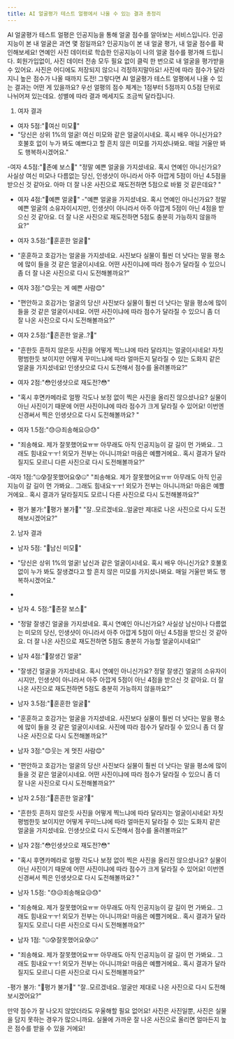 ```yaml
---
title: AI 얼굴평가 테스트 얼평에서 나올 수 있는 결과 총정리
---
```


AI 얼굴평가 테스트 얼평은 인공지능을 통해 얼굴 점수를 알아보는 서비스입니다. 인공지능이 본 내 얼굴은 과연 몇 점일까요? 인공지능이 본 내 얼굴 평가, 내 얼굴 점수를 확인해보세요! 연예인 사진 데이터로 학습한 인공지능이 나의 얼굴 점수를 평가해 드립니다. 회원가입없이, 사진 데이터 전송 모두 필요 없이 클릭 한 번으로 내 얼굴을 평가받을 수 있어요. 사진은 어디에도 저장되지 않으니 걱정하지말아요! 사진에 따라 점수가 달라지니 높은 점수가 나올 때까지 도전!
그렇다면 AI 얼굴평가 테스트 얼평에서 나올 수 있는 결과는 어떤 게 있을까요?
우선 얼평의 점수 체계는 1점부터 5점까지 0.5점 단위로 나뉘어져 있는데요. 성별에 따라 결과 메세지도 조금씩 달라집니다.

1. 여자 결과
- 여자 5점:"🥳여신 미모🥳"
- "당신은 상위 1%의 얼굴! 여신 미모와 같은 얼굴이시네요. 혹시 배우 아니신가요? 호불호 없이 누가 봐도 예쁘다고 할 흔치 않은 미모를 가지셨나봐요. 매일 거울만 봐도 행복하시겠어요."

-여자 4.5점:"🤩존예 보스🤩"
"정말 예쁜 얼굴을 가지셨네요. 혹시 연예인 아니신가요? 사실상 여신 미모나 다름없는 당신, 인생샷이 아니라서 아주 아깝게 5점이 아닌 4.5점을 받으신 것 같아요. 아마 더 잘 나온 사진으로 재도전하면 5점으로 바뀔 것 같은데요? "

- 여자 4점:"🥰예쁜 얼굴🥰"
-"예쁜 얼굴을 가지셨네요. 혹시 연예인 아니신가요? 정말 예쁜 얼굴의 소유자이시지만, 인생샷이 아니라서 아주 아깝게 5점이 아닌 4점을 받으신 것 같아요. 더 잘 나온 사진으로 재도전하면 5점도 충분히 가능하지 않을까요?"

- 여자 3.5점:"🤗훈훈한 얼굴🤗"
- "훈훈하고 호감가는 얼굴을 가지셨네요. 사진보다 실물이 훨씬 더 낫다는 말을 평소에 많이 들을 것 같은 얼굴이시네요. 어떤 사진이냐에 따라 점수가 달라질 수 있으니 좀 더 잘 나온 사진으로 다시 도전해볼까요?"

- 여자 3점:"😊웃는 게 예쁜 사람😊"
- "편안하고 호감가는 얼굴의 당신! 사진보다 실물이 훨씬 더 낫다는 말을 평소에 많이 들을 것 같은 얼굴이시네요. 어떤 사진이냐에 따라 점수가 달라질 수 있으니 좀 더 잘 나온 사진으로 다시 도전해볼까요?"
 
- 여자 2.5점:"🧐흔흔한 얼굴..?🧐"
- "흔한듯 흔하지 않은듯 사진을 어떻게 찍느냐에 따라 달라지는 얼굴이시네요! 자칫 평범한듯 보이지만 어떻게 꾸미느냐에 따라 얼마든지 달라질 수 있는 도화지 같은 얼굴을 가지셨네요! 인생샷으로 다시 도전해서 점수를 올려볼까요?"

- 여자 2점:"😳인생샷으로 재도전?😳"
- "혹시 후면카메라로 얼짱 각도나 보정 없이 찍은 사진을 올리진 않으셨나요? 실물이 아닌 사진이기 때문에 어떤 사진이냐에 따라 점수가 크게 달라질 수 있어요! 이번엔 신경써서 찍은 인생샷으로 다시 도전해볼까요? "

- 여자 1.5점:"😓😥죄송해요😥😓"
- "죄송해요. 제가 잘못했어요ㅠㅠ 아무래도 아직 인공지능이 갈 길이 먼 가봐요.. 그래도 힘내요ㅜㅜ! 외모가 전부는 아니니까요! 마음은 예쁠거에요.. 혹시 결과가 달라질지도 모르니 다른 사진으로 다시 도전해볼까요?"

-여자 1점:"🤐😰잘못했어요😰🤐"
"죄송해요. 제가 잘못했어요ㅠㅠ 아무래도 아직 인공지능이 갈 길이 먼 가봐요.. 그래도 힘내요ㅜㅜ! 외모가 전부는 아니니까요! 마음은 예쁠거에요.. 혹시 결과가 달라질지도 모르니 다른 사진으로 다시 도전해볼까요?"

- 평가 불가:"🤯평가 불가🤯"
 "잘..모르겠네요..얼굴만 제대로 나온 사진으로 다시 도전해보시겠어요?"
 
2. 남자 결과
- 남자 5점: "🥳남신 미모🥳"
- "당신은 상위 1%의 얼굴! 남신과 같은 얼굴이시네요. 혹시 배우 아니신가요? 호불호 없이 누가 봐도 잘생겼다고 할 흔치 않은 미모를 가지셨나봐요. 매일 거울만 봐도 행복하시겠어요."
- 
- 남자 4. 5점:"🤩존잘 보스🤩"
- "정말 잘생긴 얼굴을 가지셨네요. 혹시 연예인 아니신가요? 사실상 남신이나 다름없는 미모의 당신, 인생샷이 아니라서 아주 아깝게 5점이 아닌 4.5점을 받으신 것 같아요. 더 잘 나온 사진으로 재도전하면 5점도 충분히 가능할 얼굴이시네요!"

- 남자 4점:"🥰잘생긴 얼굴"
- "잘생긴 얼굴을 가지셨네요. 혹시 연예인 아니신가요? 정말 잘생긴 얼굴의 소유자이시지만, 인생샷이 아니라서 아주 아깝게 5점이 아닌 4점을 받으신 것 같아요. 더 잘 나온 사진으로 재도전하면 5점도 충분히 가능하지 않을까요?"

- 남자 3.5점:"🤗훈훈한 얼굴🤗"
- "훈훈하고 호감가는 얼굴을 가지셨네요. 사진보다 실물이 훨씬 더 낫다는 말을 평소에 많이 들을 것 같은 얼굴이시네요. 사진에 따라 점수가 달라질 수 있으니 좀 더 잘 나온 사진으로 다시 도전해볼까요?"

- 남자 3점:"😊웃는 게 멋진 사람😊"
- "편안하고 호감가는 얼굴의 당신! 사진보다 실물이 훨씬 더 낫다는 말을 평소에 많이 들을 것 같은 얼굴이시네요. 어떤 사진이냐에 따라 점수가 달라질 수 있으니 좀 더 잘 나온 사진으로 다시 도전해볼까요?"


- 남자 2.5점:"🧐흔흔한 얼굴?🧐"
- "흔한듯 흔하지 않은듯 사진을 어떻게 찍느냐에 따라 달라지는 얼굴이시네요! 자칫 평범한듯 보이지만 어떻게 꾸미느냐에 따라 얼마든지 달라질 수 있는 도화지 같은 얼굴을 가지셨네요. 인생샷으로 다시 도전해서 점수를 올려볼까요?"

- 남자 2점:"😳인생샷으로 재도전?😳" 
- "혹시 후면카메라로 얼짱 각도나 보정 없이 찍은 사진을 올리진 않으셨나요? 실물이 아닌 사진이기 때문에 어떤 사진이냐에 따라 점수가 크게 달라질 수 있어요! 이번엔 신경써서 찍은 인생샷으로 다시 도전해볼까요? "

- 남자 1.5점: "😓😥죄송해요😥😓"
- "죄송해요. 제가 잘못했어요ㅠㅠ 아무래도 아직 인공지능이 갈 길이 먼 가봐요.. 그래도 힘내요ㅜㅜ! 외모가 전부는 아니니까요! 마음은 예쁠거에요.. 혹시 결과가 달라질지도 모르니 다른 사진으로 다시 도전해볼까요?"

- 남자 1점: "🤐😰잘못했어요😰🤐"
- "죄송해요. 제가 잘못했어요ㅠㅠ 아무래도 아직 인공지능이 갈 길이 먼 가봐요.. 그래도 힘내요ㅜㅜ! 외모가 전부는 아니니까요! 마음은 예쁠거에요.. 혹시 결과가 달라질지도 모르니 다른 사진으로 다시 도전해볼까요?"

-평가 불가: "🤯평가 불가🤯"
"잘..모르겠네요..얼굴만 제대로 나온 사진으로 다시 도전해보시겠어요?"

만약 점수가 잘 나오지 않았더라도 우울해할 필요 없어요! 사진은 사진일뿐, 사진은 실물을 담지 못하는 경우가 많으니까요. 실물에 가까운 잘 나온 사진으로 올리면 얼마든지 높은 점수를 받을 수 있을 거에요!
